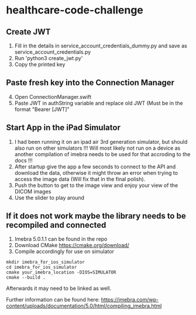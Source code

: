 # healthcare-code-challenge

## Create JWT
1. Fill in the details in service_account_credentials_dummy.py and save as service_account_credentials.py
2. Run 'python3 create_jwt.py'
3. Copy the printed key

## Paste fresh key into the Connection Manager
4. Open ConnectionManager.swift
5. Paste JWT in authString variable and replace old JWT (Must be in the format "Bearer [JWT]"

## Start App in the iPad Simulator
1. I had been running it on an ipad air 3rd generation simulator, but should also run on other simulators
!!! Will most likely not run on a device as another compilation of imebra needs to be used for that accroding to the docs !!!
2. After startup give the app a few seconds to connect to the API and download the data, otherwise it might throw an error when trying to access the image data (Will fix that in the final polish).
3. Push the button to get to the image view and enjoy your view of the DICOM images
4. Use the slider to play around

## If it does not work maybe the library needs to be recompiled and connected
1. Imebra 5.0.1.1 can be found in the repo
2. Download CMake https://cmake.org/download/
3. Compile accordingly for use on simulator

```
mkdir imebra_for_ios_simulator
cd imebra_for_ios_simulator
cmake your_imebra_location -DIOS=SIMULATOR
cmake --build .
```

Afterwards it may need to be linked as well.

Further information can be found here: https://imebra.com/wp-content/uploads/documentation/5.0/html/compiling_imebra.html



